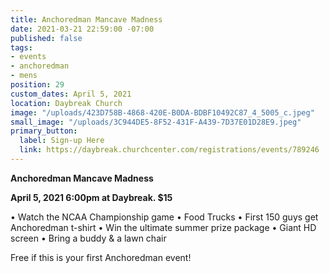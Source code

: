 ```yaml
---
title: Anchoredman Mancave Madness
date: 2021-03-21 22:59:00 -07:00
published: false
tags:
- events
- anchoredman
- mens
position: 29
custom_dates: April 5, 2021
location: Daybreak Church
image: "/uploads/423D758B-4868-420E-B0DA-BDBF10492C87_4_5005_c.jpeg"
small_image: "/uploads/3C944DE5-8F52-431F-A439-7D37E01D28E9.jpeg"
primary_button:
  label: Sign-up Here
  link: https://daybreak.churchcenter.com/registrations/events/789246
---
```


**Anchoredman Mancave Madness**

**April 5, 2021  6:00pm at Daybreak.  $15**

•	Watch the NCAA Championship game
•	Food Trucks
•	First 150 guys get Anchoredman t-shirt
•	Win the ultimate summer prize package
•	Giant HD screen
•	Bring a buddy & a lawn chair

Free if this is your first Anchoredman event!
